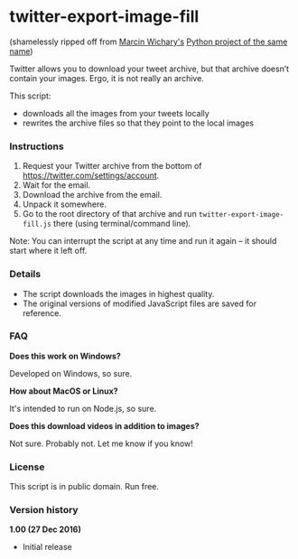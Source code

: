 # twitter-export-image-fill

(shamelessly ripped off from [Marcin Wichary's](aresluna.org) [Python project of the same name](https://github.com/mwichary/twitter-export-image-fill))

Twitter allows you to download your tweet archive, but that archive doesn’t contain your images. Ergo, it is not really an archive.

This script:
- downloads all the images from your tweets locally
- rewrites the archive files so that they point to the local images

### Instructions

1. Request your Twitter archive from the bottom of https://twitter.com/settings/account.
2. Wait for the email.
3. Download the archive from the email.
4. Unpack it somewhere.
5. Go to the root directory of that archive and run `twitter-export-image-fill.js` there (using terminal/command line).

Note: You can interrupt the script at any time and run it again – it should start where it left off.

### Details

- The script downloads the images in highest quality.
- The original versions of modified JavaScript files are saved for reference.

### FAQ

**Does this work on Windows?**

Developed on Windows, so sure.

**How about MacOS or Linux?**

It's intended to run on Node.js, so sure.

**Does this download videos in addition to images?**

Not sure. Probably not. Let me know if you know!


### License

This script is in public domain. Run free.


### Version history

**1.00 (27 Dec 2016)**
- Initial release